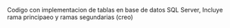 Codigo  con implementacion de tablas  en base de datos  SQL Server,  Incluye  rama principaeo y ramas segundarias (creo)
